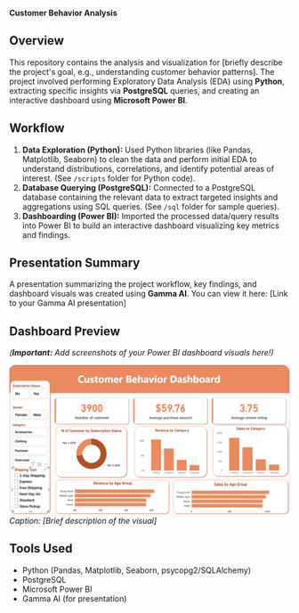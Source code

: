 **Customer Behavior Analysis**

## Overview

This repository contains the analysis and visualization for [briefly describe the project's goal, e.g., understanding customer behavior patterns]. The project involved performing Exploratory Data Analysis (EDA) using **Python**, extracting specific insights via **PostgreSQL** queries, and creating an interactive dashboard using **Microsoft Power BI**.

## Workflow

1.  **Data Exploration (Python):** Used Python libraries (like Pandas, Matplotlib, Seaborn) to clean the data and perform initial EDA to understand distributions, correlations, and identify potential areas of interest. (See `/scripts` folder for Python code).
2.  **Database Querying (PostgreSQL):** Connected to a PostgreSQL database containing the relevant data to extract targeted insights and aggregations using SQL queries. (See `/sql` folder for sample queries).
3.  **Dashboarding (Power BI):** Imported the processed data/query results into Power BI to build an interactive dashboard visualizing key metrics and findings.

## Presentation Summary

A presentation summarizing the project workflow, key findings, and dashboard visuals was created using **Gamma AI**. You can view it here: [Link to your Gamma AI presentation]

## Dashboard Preview

*(**Important:** Add screenshots of your Power BI dashboard visuals here!)*

![Dashboard Screenshot 1](<https://github.com/nikhil21418/Customer-Behavior-Analysis-/blob/b934b6cc9e4e80c5e5810a9c33e5b748478ae37f/Screenshot%202025-10-27%20231832.png>)
_Caption: [Brief description of the visual]_


## Tools Used

* Python (Pandas, Matplotlib, Seaborn, psycopg2/SQLAlchemy)
* PostgreSQL
* Microsoft Power BI
* Gamma AI (for presentation)
